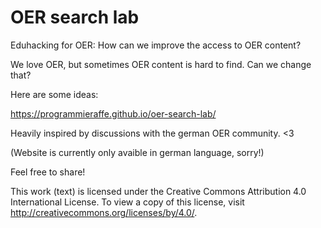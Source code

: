 # OER search lab
Eduhacking for OER: How can we improve the access to OER content?

We love OER, but sometimes OER content is hard to find. Can we change that?

Here are some ideas:

https://programmieraffe.github.io/oer-search-lab/

Heavily inspired by discussions with the german OER community. <3

(Website is currently only avaible in german language, sorry!)

Feel free to share!

This work (text) is licensed under the Creative Commons Attribution 4.0 International License. To view a copy of this license, visit http://creativecommons.org/licenses/by/4.0/.
